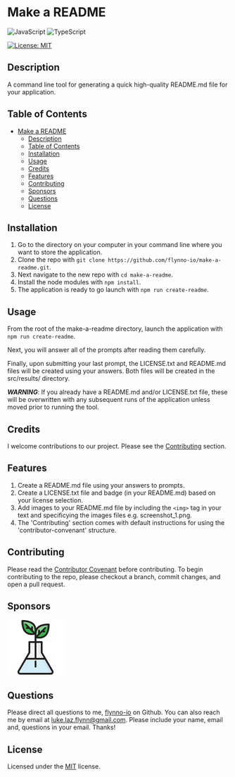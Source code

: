 
# Make a README
![JavaScript](https://img.shields.io/badge/JavaScript-F7DF1E?style=for-the-badge&logo=javascript&logoColor=black) ![TypeScript](https://img.shields.io/badge/TypeScript-3178C6?style=for-the-badge&logo=typescript&logoColor=white)

[![License: MIT](https://img.shields.io/badge/License-MIT-yellow.svg)](https://opensource.org/licenses/MIT)

## Description
A command line tool for generating a quick high-quality README.md file for your application.

## Table of Contents
- [Make a README](#make-a-readme)
  - [Description](#description)
  - [Table of Contents](#table-of-contents)
  - [Installation](#installation)
  - [Usage](#usage)
  - [Credits](#credits)
  - [Features](#features)
  - [Contributing](#contributing)
  - [Sponsors](#sponsors)
  - [Questions](#questions)
  - [License](#license)

## Installation
1. Go to the directory on your computer in your command line where you want to store the application.
2. Clone the repo with `git clone https://github.com/flynno-io/make-a-readme.git`.
3. Next navigate to the new repo with `cd make-a-readme`.
4. Install the node modules with `npm install`.
5. The application is ready to go launch with `npm run create-readme`.

## Usage
From the root of the make-a-readme directory, launch the application with `npm run create-readme`. 

Next, you will answer all of the prompts after reading them carefully. 

Finally, upon submitting your last prompt, the LICENSE.txt and README.md files will be created using your answers. Both files will be created in the src/results/ directory.

***WARNING***: If you already have a README.md and/or LICENSE.txt file, these will be overwritten with any subsequent runs of the application unless moved prior to running the tool.

## Credits
I welcome contributions to our project. Please see the [Contributing](#contributing) section.

## Features
1. Create a README.md file using your answers to prompts.
2. Create a LICENSE.txt file and badge (in your README.md) based on your license selection.
3. Add images to your README.md file by including the `<img>` tag in your text and specificying the images files e.g. screenshot_1.png.
4. The 'Contributing' section comes with default instructions for using the 'contributor-convenant' structure.

## Contributing
Please read the [Contributor Covenant](https://www.contributor-covenant.org/) before contributing. To begin contributing to the repo, please checkout a branch, commit changes, and open a pull request.

## Sponsors
![alt sponsor logo](/assets/images/growth_labs.png)

## Questions
Please direct all questions to me, [flynno-io](https://github.com/flynno-io) on Github. You can also reach me by email at luke.laz.flynn@gmail.com. Please include your name, email and, questions in your email. Thanks!

## License
Licensed under the [MIT](LICENSE.txt) license.
